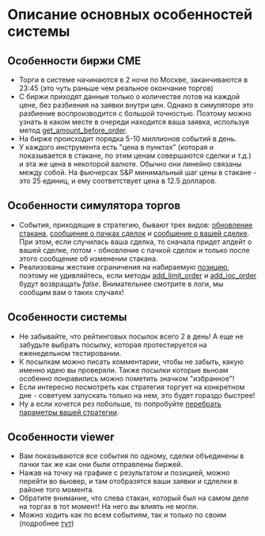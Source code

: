 # Описание основных особенностей системы

## Особенности биржи CME
- Торги в системе начинаются в 2 ночи по Москве, заканчиваются в 23:45 (это чуть раньше чем реальное окончание торгов)
- С биржи приходят данные только о количестве лотов на каждой цене, без разбиения на заявки внутри цен. Однако в симуляторе это разбиение воспроизводится с большой точностью. Поэтому можно узнать в каком месте в очереди находится ваша заявка, используя метод [get_amount_before_order](api/ParticipantStrategy.md#get_amount_before_order).
- На бирже происходит порядка 5-10 миллионов событий в день. 
- У каждого инструмента есть "цена в пунктах" (которая и показывается в стакане, по этим ценам совершаются сделки и т.д.) и эта же цена в некоторой валюте. Обычно они линейно связаны между собой. На фьючерсах S&P минимальный шаг цены в стакане - это 25 единиц, и ему соответствует цена в 12.5 долларов. 

## Особенности симулятора торгов
- События, приходящие в стратегию, бывают трех видов:  [обновление стакана](api/ParticipantStrategy.md#trading_book_update), [сообщение о пачках сделок](api/ParticipantStrategy.md#trading_deals_update) и [сообщение о вашей сделке](api/ParticipantStrategy.md#execution_report_update). При этом, если случилась ваша сделка, то сначала придет апдейт о вашей сделке, потом - обновление с пачкой сделок и только после этого сообщение об изменении стакана. 
- Реализованы жесткие ограничения на набираемую [позицию](api/ContestBookInfo.md#total_amount), поэтому не удивляйтесь, если методы [add_limit_order](api/ParticipantStrategy.md#add_limit_order) и [add_ioc_order](api/ParticipantStrategy.md#add_ioc_order) будут возвращать *false*. Внимательнее смотрите в логи, мы сообщим вам о таких случаях!

## Особенности системы
- Не забывайте, что рейтинговых посылок всего 2 в день! А еще не забудьте выбрать посылку, которая протестируется на еженедельном тестировании.
- К посылкам можно писать комментарии, чтобы не забыть, какую именно идею вы проверяли. Также посылки которые вьноам особенно понравились можно пометить значком "избранное"!
- Если интересно посмотреть как стратегия торгует на конкретном дне - советуем запускать только на нем, это будет гораздо быстрее!
- Ну а если хочется рез побольше, то попробуйте [перебрать параметры вашей стратегии](interface/params.md).

## Особенности viewer
- Вам показываются все события по одному, сделки объединены в пачки так же как они были отправлены биржей.
- Нажав на точку на графике с результатом и позицией, можно перейти во вьювер, и там отобразятся ваши заявки и сдлелки в районе того момента.
- Обратите внимание, что слева стакан, который был на самом деле на торгах в тот момент! На него вы влиять не могли.
- Можно ходить как по всем событиям, так и только по своим (подробнее [тут](interface/analysis/viewer.md))

